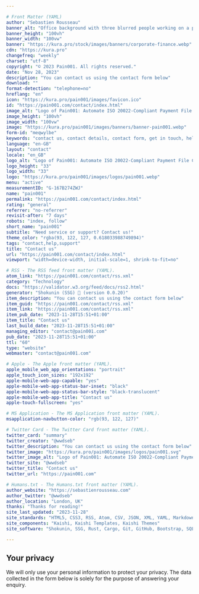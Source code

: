 ```yaml
---

# Front Matter (YAML)
author: "Sebastien Rousseau"
banner_alt: "Office background with three blurred people working on a project in front of a tablet"
banner_height: "100vh"
banner_width: "100vw"
banner: "https://kura.pro/stock/images/banners/corporate-finance.webp"
cdn: "https://kura.pro"
changefreq: "weekly"
charset: "utf-8"
copyright: "© 2023 Pain001. All rights reserved."
date: "Nov 28, 2023"
description: "You can contact us using the contact form below"
download: ""
format-detection: "telephone=no"
hreflang: "en"
icon: "https://kura.pro/pain001/images/favicon.ico"
id: "https://pain001.com/contact/index.html"
image_alt: "Logo of Pain001: Automate ISO 20022-Compliant Payment File Creation"
image_height: "100vh"
image_width: "100vw"
image: "https://kura.pro/pain001/images/banners/banner-pain001.webp"
form-id: "meqwylbe"
keywords: "contact us, contact details, contact form, get in touch, help center, reach out, technical support"
language: "en-GB"
layout: "contact"
locale: "en_GB"
logo_alt: "Logo of Pain001: Automate ISO 20022-Compliant Payment File Creation"
logo_height: "33"
logo_width: "33"
logo: "https://kura.pro/pain001/images/logos/pain001.webp"
menu: "active"
measurementID: "G-167B274ZWJ"
name: "pain001"
permalink: "https://pain001.com/contact/index.html"
rating: "general"
referrer: "no-referrer"
revisit-after: "7 days"
robots: "index, follow"
short_name: "pain001"
subtitle: "Need service or support? Contact us!"
theme_color: "rgba(93, 122, 127, 0.618033988749894)"
tags: "contact,help,support"
title: "Contact us"
url: "https://pain001.com/contact/index.html"
viewport: "width=device-width, initial-scale=1, shrink-to-fit=no"

# RSS - The RSS feed front matter (YAML).
atom_link: "https://pain001.com/contact/rss.xml"
category: "Technology"
docs: "https://validator.w3.org/feed/docs/rss2.html"
generator: "Shokunin (SSG) 🦀 (version 0.0.20)"
item_description: "You can contact us using the contact form below"
item_guid: "https://pain001.com/contact/rss.xml"
item_link: "https://pain001.com/contact/rss.xml"
item_pub_date: "2023-11-28T15:51+01:00"
item_title: "Contact us"
last_build_date: "2023-11-28T15:51+01:00"
managing_editor: "contact@pain001.com"
pub_date: "2023-11-28T15:51+01:00"
ttl: "60"
type: "website"
webmaster: "contact@pain001.com"

# Apple - The Apple front matter (YAML).
apple_mobile_web_app_orientations: "portrait"
apple_touch_icon_sizes: "192x192"
apple-mobile-web-app-capable: "yes"
apple-mobile-web-app-status-bar-inset: "black"
apple-mobile-web-app-status-bar-style: "black-translucent"
apple-mobile-web-app-title: "Contact us"
apple-touch-fullscreen: "yes"

# MS Application - The MS Application front matter (YAML).
msapplication-navbutton-color: "rgb(93, 122, 127)"

# Twitter Card - The Twitter Card front matter (YAML).
twitter_card: "summary"
twitter_creator: "@wwdseb"
twitter_description: "You can contact us using the contact form below"
twitter_image: "https://kura.pro/pain001/images/logos/pain001.svg"
twitter_image_alt: "Logo of Pain001: Automate ISO 20022-Compliant Payment File Creation"
twitter_site: "@wwdseb"
twitter_title: "Contact us"
twitter_url: "https://pain001.com"

# Humans.txt - The Humans.txt front matter (YAML).
author_website: "https://sebastienrousseau.com"
author_twitter: "@wwdseb"
author_location: "London, UK"
thanks: "Thanks for reading!"
site_last_updated: "2023-11-28"
site_standards: "HTML5, CSS3, RSS, Atom, CSV, JSON, XML, YAML, Markdown, TOML, SQLite"
site_components: "Kaishi, Kaishi Templates, Kaishi Themes"
site_software: "Shokunin, SSG, Rust, Cargo, Git, GitHub, Bootstrap, SQLite, VS Code"

---
```


## Your privacy

We will only use your personal information to protect your privacy. The data
collected in the form below is solely for the purpose of answering your enquiry.
